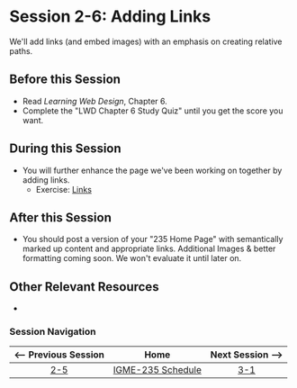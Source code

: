 # Session 2-6: Adding Links

We'll add links (and embed images) with an emphasis on creating relative paths.  

## Before this Session
- Read *Learning Web Design*, Chapter 6.
- Complete the "LWD Chapter 6 Study Quiz" until you get the score you want.

## During this Session
- You will further enhance the page we've been working on together by adding links.
    - Exercise: [Links](../exercises/links.md)

## After this Session
- You should post a version of your "235 Home Page" with semantically marked up content and appropriate links.  Additional Images & better formatting coming soon.  We won't evaluate it until later on.

## Other Relevant Resources
- 

### Session Navigation

| <-- Previous Session |               Home                  | Next Session --> |
|:--------------------:|:-----------------------------------:|:----------------:|
|  [2-5](2-5.md)       | [IGME-235 Schedule](../schedule.md) |   [3-1](3-1.md)  |
